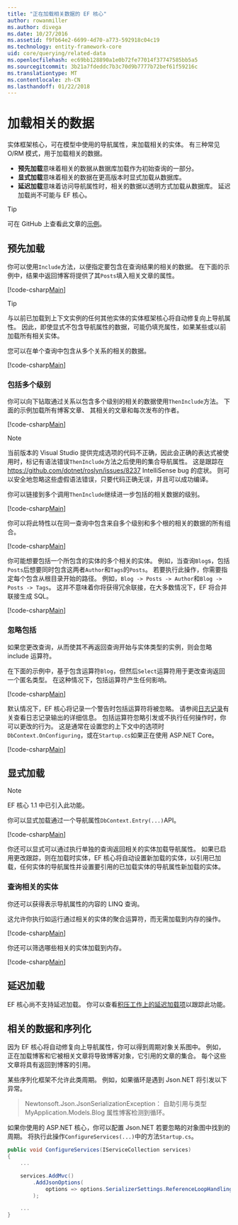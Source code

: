 ```yaml
---
title: "正在加载相关数据的 EF 核心"
author: rowanmiller
ms.author: divega
ms.date: 10/27/2016
ms.assetid: f9fb64e2-6699-4d70-a773-592918c04c19
ms.technology: entity-framework-core
uid: core/querying/related-data
ms.openlocfilehash: ec69bb128890a1e0b72fe77014f37747585bb5a5
ms.sourcegitcommit: 3b21a7fdeddc7b3c70d9b7777b72bef61f59216c
ms.translationtype: MT
ms.contentlocale: zh-CN
ms.lasthandoff: 01/22/2018
---
```

# <a name="loading-related-data"></a>加载相关的数据

实体框架核心，可在模型中使用的导航属性，来加载相关的实体。 有三种常见 O/RM 模式，用于加载相关的数据。
* **预先加载**意味着相关的数据从数据库加载作为初始查询的一部分。
* **显式加载**意味着相关的数据在更高版本时显式加载从数据库。
* **延迟加载**意味着访问导航属性时，相关的数据以透明方式加载从数据库。 延迟加载尚不可能与 EF 核心。

> [!TIP]  
> 可在 GitHub 上查看此文章的[示例](https://github.com/aspnet/EntityFramework.Docs/tree/master/samples/core/Querying)。

## <a name="eager-loading"></a>预先加载

你可以使用`Include`方法，以便指定要包含在查询结果的相关的数据。 在下面的示例中，结果中返回博客将提供了其`Posts`填入相关文章的属性。

[!code-csharp[Main](../../../samples/core/Querying/Querying/RelatedData/Sample.cs#SingleInclude)]

> [!TIP]  
> 与以前已加载到上下文实例的任何其他实体的实体框架核心将自动修复向上导航属性。 因此，即使显式不包含导航属性的数据，可能仍填充属性，如果某些或以前加载所有相关实体。


您可以在单个查询中包含从多个关系的相关的数据。

[!code-csharp[Main](../../../samples/core/Querying/Querying/RelatedData/Sample.cs#MultipleIncludes)]

### <a name="including-multiple-levels"></a>包括多个级别

你可以向下钻取通过关系以包含多个级别的相关的数据使用`ThenInclude`方法。 下面的示例加载所有博客文章、 其相关的文章和每次发布的作者。

[!code-csharp[Main](../../../samples/core/Querying/Querying/RelatedData/Sample.cs#SingleThenInclude)]

> [!NOTE]  
> 当前版本的 Visual Studio 提供完成选项的代码不正确，因此会正确的表达式被使用时，标记有语法错误`ThenInclude`方法之后使用的集合导航属性。 这是跟踪在 https://github.com/dotnet/roslyn/issues/8237 IntelliSense bug 的症状。 则可以安全地忽略这些虚假语法错误，只要代码正确无误，并且可以成功编译。 

你可以链接到多个调用`ThenInclude`继续进一步包括的相关数据的级别。

[!code-csharp[Main](../../../samples/core/Querying/Querying/RelatedData/Sample.cs#MultipleThenIncludes)]

你可以将此特性以在同一查询中包含来自多个级别和多个根的相关的数据的所有组合。

[!code-csharp[Main](../../../samples/core/Querying/Querying/RelatedData/Sample.cs#IncludeTree)]

你可能想要包括一个所包含的实体的多个相关的实体。 例如，当查询`Blog`s，包括`Posts`后想要同时包含这两者`Author`和`Tags`的`Posts`。 若要执行此操作，你需要指定每个包含从根目录开始的路径。 例如，`Blog -> Posts -> Author`和`Blog -> Posts -> Tags`。 这并不意味着你将获得冗余联接，在大多数情况下，EF 将合并联接生成 SQL。

[!code-csharp[Main](../../../samples/core/Querying/Querying/RelatedData/Sample.cs#MultipleLeafIncludes)]

### <a name="ignored-includes"></a>忽略包括

如果您更改查询，从而使其不再返回查询开始与实体类型的实例，则会忽略 include 运算符。

在下面的示例中，基于包含运算符`Blog`，但然后`Select`运算符用于更改查询返回一个匿名类型。 在这种情况下，包括运算符产生任何影响。

[!code-csharp[Main](../../../samples/core/Querying/Querying/RelatedData/Sample.cs#IgnoredInclude)]

默认情况下，EF 核心将记录一个警告时包括运算符将被忽略。 请参阅[日志记录](../miscellaneous/logging.md)有关查看日志记录输出的详细信息。 包括运算符忽略引发或不执行任何操作时，你可以更改的行为。 这是通常在设置您的上下文中的选项时`DbContext.OnConfiguring`，或在`Startup.cs`如果正在使用 ASP.NET Core。

[!code-csharp[Main](../../../samples/core/Querying/Querying/RelatedData/ThrowOnIgnoredInclude/BloggingContext.cs#OnConfiguring)]

## <a name="explicit-loading"></a>显式加载

> [!NOTE]  
> EF 核心 1.1 中已引入此功能。

你可以显式加载通过一个导航属性`DbContext.Entry(...)`API。

[!code-csharp[Main](../../../samples/core/Querying/Querying/RelatedData/Sample.cs#Eager)]

你还可以显式可以通过执行单独的查询返回相关的实体加载导航属性。 如果已启用更改跟踪，则在加载时实体，EF 核心将自动设置新加载的实体，以引用已加载，任何实体的导航属性并设置要引用的已加载实体的导航属性新加载的实体。

### <a name="querying-related-entities"></a>查询相关的实体

你还可以获得表示导航属性的内容的 LINQ 查询。

这允许你执行如运行通过相关的实体的聚合运算符，而无需加载到内存的操作。

[!code-csharp[Main](../../../samples/core/Querying/Querying/RelatedData/Sample.cs#NavQueryAggregate)]

你还可以筛选哪些相关的实体加载到内存。

[!code-csharp[Main](../../../samples/core/Querying/Querying/RelatedData/Sample.cs#NavQueryFiltered)]

## <a name="lazy-loading"></a>延迟加载

EF 核心尚不支持延迟加载。 你可以查看[积压工作上的延迟加载项](https://github.com/aspnet/EntityFramework/issues/3797)以跟踪此功能。

## <a name="related-data-and-serialization"></a>相关的数据和序列化

因为 EF 核心将自动修复向上导航属性，你可以得到周期对象关系图中。 例如，正在加载博客和它被相关文章将导致博客对象，它引用的文章的集合。 每个这些文章将具有返回到博客的引用。

某些序列化框架不允许此类周期。 例如，如果循环是遇到 Json.NET 将引发以下异常。

> Newtonsoft.Json.JsonSerializationException： 自助引用与类型 MyApplication.Models.Blog 属性博客检测到循环。

如果你使用的 ASP.NET 核心，你可以配置 Json.NET 若要忽略的对象图中找到的周期。 将执行此操作`ConfigureServices(...)`中的方法`Startup.cs`。

``` csharp
public void ConfigureServices(IServiceCollection services)
{
    ...

    services.AddMvc()
        .AddJsonOptions(
            options => options.SerializerSettings.ReferenceLoopHandling = Newtonsoft.Json.ReferenceLoopHandling.Ignore
        );

    ...
}
```
